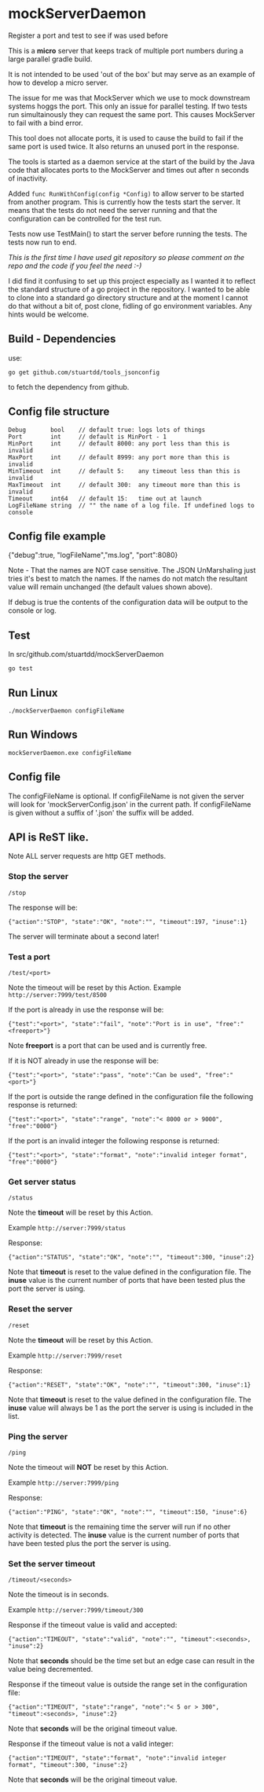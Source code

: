 # mockServerDaemon
Register a port and test to see if was used before

This is a **micro** server that keeps track of multiple port numbers during a large parallel gradle build.

It is not intended to be used 'out of the box' but may serve as an example of how to develop a micro server.

The issue for me was that MockServer which we use to mock downstream systems hoggs the port. This only an issue for parallel testing. If two tests run simultainously they can request the same port. This causes MockServer to fail with a bind error.

This tool does not allocate ports, it is used to cause the build to fail if the same port is used twice. It also returns an unused port in the response.

The tools is started as a daemon service at the start of the build by the Java code that allocates ports to the MockServer and times out after n seconds of inactivity.

Added ```func RunWithConfig(config *Config)``` to allow server to be started from another program. This is currently how the tests start the server. It means that the tests do not need the server running and that the configuration can be controlled for the test run. 

Tests now use TestMain() to start the server before running the tests. The tests now run to end.

_This is the first time I have used git repository so please comment on the repo and the code if you feel the need :-)_

I did find it confusing to set up this project especially as I wanted it to reflect the standard structure of a go project in the repository. I wanted to be able to clone into a standard go directory structure and at the moment I cannot do that without a bit of, post clone, fidling of go environment variables. Any hints would be welcome. 

## Build - Dependencies
use:

```go get github.com/stuartdd/tools_jsonconfig```

to fetch the dependency from github.

## Config file structure
```
Debug       bool    // default true: logs lots of things
Port        int     // default is MinPort - 1
MinPort     int     // default 8000: any port less than this is invalid
MaxPort     int     // default 8999: any port more than this is invalid
MinTimeout  int     // default 5:    any timeout less than this is invalid
MaxTimeout  int     // default 300:  any timeout more than this is invalid
Timeout     int64   // default 15:   time out at launch
LogFileName string  // "" the name of a log file. If undefined logs to console
``` 
## Config file example
{"debug":true, "logFileName","ms.log", "port":8080}

Note - That the names are NOT case sensitive. The JSON UnMarshaling just tries it's best to match the names.
If the names do not match the resultant value will remain unchanged (the default values shown above).

If debug is true the contents of the configuration data will be output to the console or log.

## Test
In src/github.com/stuartdd/mockServerDaemon

```go test```

## Run Linux
```./mockServerDaemon configFileName```

## Run Windows
```mockServerDaemon.exe configFileName```

## Config file
The configFileName is optional.
If configFileName is not given the server will look for 'mockServerConfig.json' in the current path.
If configFileName is given without a suffix of '.json' the suffix will be added.

## API is ReST like.
Note ALL server requests are http GET methods.

### Stop the server
```/stop```

The response will be:

```{"action":"STOP", "state":"OK", "note":"", "timeout":197, "inuse":1}```

The server will terminate about a second later!

### Test a port
```/test/<port>```

Note the timeout will be reset by this Action.
Example ```http://server:7999/test/8500```
  
If the port is already in use the response will be:
  
```{"test":"<port>", "state":"fail", "note":"Port is in use", "free":"<freeport>"}```

Note **freeport** is a port that can be used and is currently free.

If it is NOT already in use the response will be:

```{"test":"<port>", "state":"pass", "note":"Can be used", "free":"<port>"}```

If the port is outside the range defined in the configuration file the following response is returned:

```{"test":"<port>", "state":"range", "note":"< 8000 or > 9000", "free":"0000"}```

If the port is an invalid integer the following response is returned:

```{"test":"<port>", "state":"format", "note":"invalid integer format", "free":"0000"}```

### Get server status
```/status```

Note the **timeout** will be reset by this Action.

Example ```http://server:7999/status```

Response:

```{"action":"STATUS", "state":"OK", "note":"", "timeout":300, "inuse":2}```

Note that **timeout** is reset to the value defined in the configuration file.
The **inuse** value is the current number of ports that have been tested plus the port the server is using.

### Reset the server
```/reset```

Note the **timeout** will be reset by this Action.

Example ```http://server:7999/reset```

Response:

```{"action":"RESET", "state":"OK", "note":"", "timeout":300, "inuse":1}```

Note that **timeout** is reset to the value defined in the configuration file.
The **inuse** value will always be 1 as the port the server is using is included in the list.

### Ping the server
```/ping```

Note the timeout will **NOT** be reset by this Action.

Example ```http://server:7999/ping```

Response:

```{"action":"PING", "state":"OK", "note":"", "timeout":150, "inuse":6}```

Note that **timeout** is the remaining time the server will run if no other activity is detected.
The **inuse** value is the current number of ports that have been tested plus the port the server is using.

### Set the server timeout
```/timeout/<seconds>```

Note the timeout is in seconds.

Example ```http://server:7999/timeout/300```

Response if the timeout value is valid and accepted:

```{"action":"TIMEOUT", "state":"valid", "note":"", "timeout":<seconds>, "inuse":2}```

Note that **seconds** should be the time set but an edge case can result in the value being decremented.

Response if the timeout value is outside the range set in the configuration file:

```{"action":"TIMEOUT", "state":"range", "note":"< 5 or > 300", "timeout":<seconds>, "inuse":2}```

Note that **seconds** will be the original timeout value.

Response if the timeout value is not a valid integer:

```{"action":"TIMEOUT", "state":"format", "note":"invalid integer format", "timeout":300, "inuse":2}```

Note that **seconds** will be the original timeout value.
